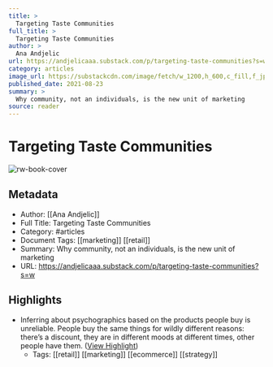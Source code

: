 ```yaml
---
title: >
  Targeting Taste Communities
full_title: >
  Targeting Taste Communities
author: >
  Ana Andjelic
url: https://andjelicaaa.substack.com/p/targeting-taste-communities?s=w
category: articles
image_url: https://substackcdn.com/image/fetch/w_1200,h_600,c_fill,f_jpg,q_auto:good,fl_progressive:steep,g_auto/https%3A%2F%2Fbucketeer-e05bbc84-baa3-437e-9518-adb32be77984.s3.amazonaws.com%2Fpublic%2Fimages%2F8209099c-72a9-40ef-9c78-de0f743b034f_2132x1314.png
published_date: 2021-08-23
summary: >
  Why community, not an individuals, is the new unit of marketing
source: reader
---
```

# Targeting Taste Communities

![rw-book-cover](https://substackcdn.com/image/fetch/w_1200,h_600,c_fill,f_jpg,q_auto:good,fl_progressive:steep,g_auto/https%3A%2F%2Fbucketeer-e05bbc84-baa3-437e-9518-adb32be77984.s3.amazonaws.com%2Fpublic%2Fimages%2F8209099c-72a9-40ef-9c78-de0f743b034f_2132x1314.png)

## Metadata
- Author: [[Ana Andjelic]]
- Full Title: Targeting Taste Communities
- Category: #articles
- Document Tags: [[marketing]] [[retail]] 
- Summary: Why community, not an individuals, is the new unit of marketing
- URL: https://andjelicaaa.substack.com/p/targeting-taste-communities?s=w

## Highlights
- Inferring about psychographics based on the products people buy is unreliable. People buy the same things for wildly different reasons: there’s a discount, they are in different moods at different times, other people have them. ([View Highlight](https://read.readwise.io/read/01h3vfjb3thxqagq00myq9srze))
    - Tags: [[retail]] [[marketing]] [[ecommerce]] [[strategy]] 


